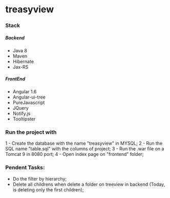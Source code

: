 # treasyview

### Stack

##### Backend
* Java 8
* Maven
* Hibernate
* Jax-RS

##### FrontEnd
* Angular 1.6
* Angular-ui-tree
* PureJavascript
* JQuery
* Notify.js
* Tooltipster


### Run the project with
1 - Create the database with the name "treasyview" in MYSQL;
2 - Run the SQL name "table.sql" with the columns of project;
3 - Run the .war file on a Tomcat 9 in 8080 port;
4 - Open index page on "frontend" folder;

### Pendent Tasks: 
* Do the filter by hierarchy;
* Delete all childrens when delete a folder on treeview in backend (Today, is deleting only the first children);
